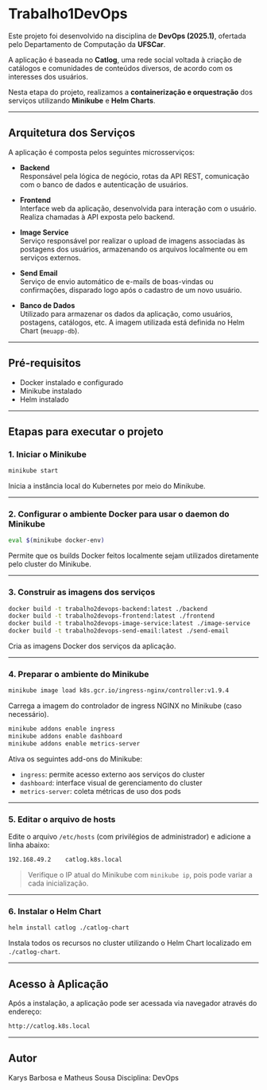 # Trabalho1DevOps

Este projeto foi desenvolvido na disciplina de **DevOps (2025.1)**, ofertada pelo Departamento de Computação da **UFSCar**.

A aplicação é baseada no **Catlog**, uma rede social voltada à criação de catálogos e comunidades de conteúdos diversos, de acordo com os interesses dos usuários.

Nesta etapa do projeto, realizamos a **containerização e orquestração** dos serviços utilizando **Minikube** e **Helm Charts**.

---

## Arquitetura dos Serviços

A aplicação é composta pelos seguintes microsserviços:

- **Backend**  
  Responsável pela lógica de negócio, rotas da API REST, comunicação com o banco de dados e autenticação de usuários.

- **Frontend**  
  Interface web da aplicação, desenvolvida para interação com o usuário. Realiza chamadas à API exposta pelo backend.

- **Image Service**  
  Serviço responsável por realizar o upload de imagens associadas às postagens dos usuários, armazenando os arquivos localmente ou em serviços externos.

- **Send Email**  
  Serviço de envio automático de e-mails de boas-vindas ou confirmações, disparado logo após o cadastro de um novo usuário.

- **Banco de Dados**  
  Utilizado para armazenar os dados da aplicação, como usuários, postagens, catálogos, etc. A imagem utilizada está definida no Helm Chart (`meuapp-db`).

---

## Pré-requisitos

- Docker instalado e configurado
- Minikube instalado
- Helm instalado

---

## Etapas para executar o projeto

### 1. Iniciar o Minikube

```bash
minikube start
```

Inicia a instância local do Kubernetes por meio do Minikube.

---

### 2. Configurar o ambiente Docker para usar o daemon do Minikube

```bash
eval $(minikube docker-env)
```

Permite que os builds Docker feitos localmente sejam utilizados diretamente pelo cluster do Minikube.

---

### 3. Construir as imagens dos serviços

```bash
docker build -t trabalho2devops-backend:latest ./backend
docker build -t trabalho2devops-frontend:latest ./frontend
docker build -t trabalho2devops-image-service:latest ./image-service
docker build -t trabalho2devops-send-email:latest ./send-email
```

Cria as imagens Docker dos serviços da aplicação.

---

### 4. Preparar o ambiente do Minikube

```bash
minikube image load k8s.gcr.io/ingress-nginx/controller:v1.9.4
```

Carrega a imagem do controlador de ingress NGINX no Minikube (caso necessário).

```bash
minikube addons enable ingress
minikube addons enable dashboard
minikube addons enable metrics-server
```

Ativa os seguintes add-ons do Minikube:

- `ingress`: permite acesso externo aos serviços do cluster
- `dashboard`: interface visual de gerenciamento do cluster
- `metrics-server`: coleta métricas de uso dos pods

---

### 5. Editar o arquivo de hosts

Edite o arquivo `/etc/hosts` (com privilégios de administrador) e adicione a linha abaixo:

```txt
192.168.49.2    catlog.k8s.local
```

> Verifique o IP atual do Minikube com `minikube ip`, pois pode variar a cada inicialização.

---

### 6. Instalar o Helm Chart

```bash
helm install catlog ./catlog-chart
```

Instala todos os recursos no cluster utilizando o Helm Chart localizado em `./catlog-chart`.

---

## Acesso à Aplicação

Após a instalação, a aplicação pode ser acessada via navegador através do endereço:

```bash
http://catlog.k8s.local
```

---

## Autor
Karys Barbosa e Matheus Sousa
Disciplina: DevOps
